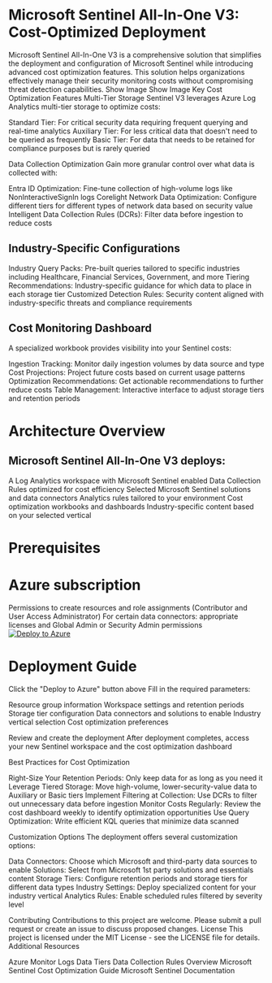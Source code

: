 # Microsoft Sentinel All-In-One V3: Cost-Optimized Deployment
Microsoft Sentinel All-In-One V3 is a comprehensive solution that simplifies the deployment and configuration of Microsoft Sentinel while introducing advanced cost optimization features. This solution helps organizations effectively manage their security monitoring costs without compromising threat detection capabilities.
Show Image
Show Image
Key Cost Optimization Features
Multi-Tier Storage
Sentinel V3 leverages Azure Log Analytics multi-tier storage to optimize costs:

Standard Tier: For critical security data requiring frequent querying and real-time analytics
Auxiliary Tier: For less critical data that doesn't need to be queried as frequently
Basic Tier: For data that needs to be retained for compliance purposes but is rarely queried

Data Collection Optimization
Gain more granular control over what data is collected with:

Entra ID Optimization: Fine-tune collection of high-volume logs like NonInteractiveSignIn logs
Corelight Network Data Optimization: Configure different tiers for different types of network data based on security value
Intelligent Data Collection Rules (DCRs): Filter data before ingestion to reduce costs

## Industry-Specific Configurations

Industry Query Packs: Pre-built queries tailored to specific industries including Healthcare, Financial Services, Government, and more
Tiering Recommendations: Industry-specific guidance for which data to place in each storage tier
Customized Detection Rules: Security content aligned with industry-specific threats and compliance requirements

## Cost Monitoring Dashboard
A specialized workbook provides visibility into your Sentinel costs:

Ingestion Tracking: Monitor daily ingestion volumes by data source and type
Cost Projections: Project future costs based on current usage patterns
Optimization Recommendations: Get actionable recommendations to further reduce costs
Table Management: Interactive interface to adjust storage tiers and retention periods

# Architecture Overview
## Microsoft Sentinel All-In-One V3 deploys:

A Log Analytics workspace with Microsoft Sentinel enabled
Data Collection Rules optimized for cost efficiency
Selected Microsoft Sentinel solutions and data connectors
Analytics rules tailored to your environment
Cost optimization workbooks and dashboards
Industry-specific content based on your selected vertical

# Prerequisites

# Azure subscription
Permissions to create resources and role assignments (Contributor and User Access Administrator)
For certain data connectors: appropriate licenses and Global Admin or Security Admin permissions
[![Deploy to Azure](https://aka.ms/deploytoazurebutton)](https://portal.azure.com/#create/Microsoft.Template/uri/https%3A%2F%2Fraw.githubusercontent.com%2FDataGuys%2FSentinel-All-In-OneV3%2Fmain%2Fv3%2Fdeploy.json/createUIDefinitionUri/https%3A%2F%2Fraw.githubusercontent.com%2FDataGuys%2FSentinel-All-In-OneV3%2Fmain%2Fv3%2FcreateUIDefinition.json)

# Deployment Guide

Click the "Deploy to Azure" button above
Fill in the required parameters:

Resource group information
Workspace settings and retention periods
Storage tier configuration
Data connectors and solutions to enable
Industry vertical selection
Cost optimization preferences


Review and create the deployment
After deployment completes, access your new Sentinel workspace and the cost optimization dashboard

Best Practices for Cost Optimization

Right-Size Your Retention Periods: Only keep data for as long as you need it
Leverage Tiered Storage: Move high-volume, lower-security-value data to Auxiliary or Basic tiers
Implement Filtering at Collection: Use DCRs to filter out unnecessary data before ingestion
Monitor Costs Regularly: Review the cost dashboard weekly to identify optimization opportunities
Use Query Optimization: Write efficient KQL queries that minimize data scanned

Customization Options
The deployment offers several customization options:

Data Connectors: Choose which Microsoft and third-party data sources to enable
Solutions: Select from Microsoft 1st party solutions and essentials content
Storage Tiers: Configure retention periods and storage tiers for different data types
Industry Settings: Deploy specialized content for your industry vertical
Analytics Rules: Enable scheduled rules filtered by severity level

Contributing
Contributions to this project are welcome. Please submit a pull request or create an issue to discuss proposed changes.
License
This project is licensed under the MIT License - see the LICENSE file for details.
Additional Resources

Azure Monitor Logs Data Tiers
Data Collection Rules Overview
Microsoft Sentinel Cost Optimization Guide
Microsoft Sentinel Documentation
